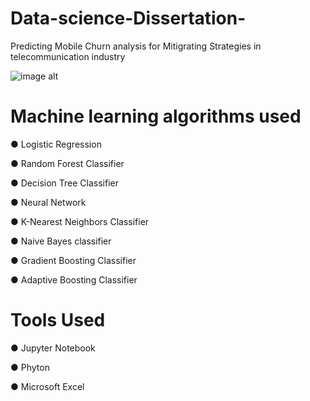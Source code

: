 # Data-science-Dissertation-

Predicting Mobile Churn analysis for Mitigrating Strategies in telecommunication industry 

![image alt](https://github.com/Isaac5886/Data-science-Dissertation-/blob/d3699770be11fd18fee248b5e59c4b948e48825a/Screenshot_20250820-133404_WPS%20Office.jpg)



# Machine learning algorithms used
● Logistic Regression

● Random Forest Classifier 

● Decision Tree Classifier 

● Neural Network 

● K-Nearest Neighbors Classifier

● Naive Bayes classifier 

● Gradient Boosting Classifier 

● Adaptive Boosting Classifier

# Tools Used
● Jupyter Notebook 

● Phyton 

● Microsoft Excel 



